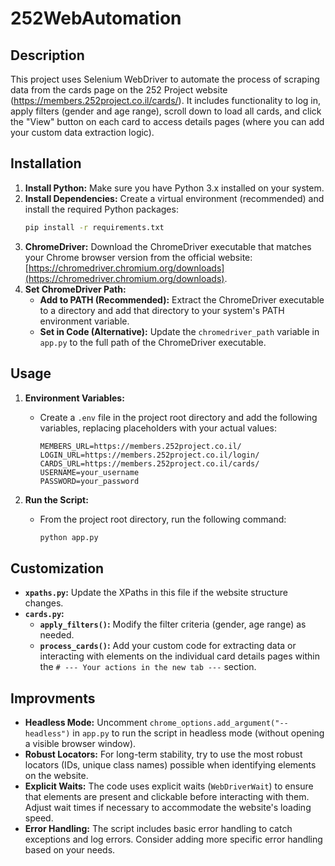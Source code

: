 # 252WebAutomation

## Description

This project uses Selenium WebDriver to automate the process of scraping data from the cards page on the 252 Project website (https://members.252project.co.il/cards/). It includes functionality to log in, apply filters (gender and age range), scroll down to load all cards, and click the "View" button on each card to access details pages (where you can add your custom data extraction logic).

## Installation

1. **Install Python:** Make sure you have Python 3.x installed on your system.
2. **Install Dependencies:**  Create a virtual environment (recommended) and install the required Python packages:
   ```bash
   pip install -r requirements.txt
   ```
3. **ChromeDriver:** Download the ChromeDriver executable that matches your Chrome browser version from the official website: [https://chromedriver.chromium.org/downloads](https://chromedriver.chromium.org/downloads).
4. **Set ChromeDriver Path:**
    - **Add to PATH (Recommended):** Extract the ChromeDriver executable to a directory and add that directory to your system's PATH environment variable. 
    - **Set in Code (Alternative):** Update the `chromedriver_path` variable in `app.py` to the full path of the ChromeDriver executable.

## Usage

1. **Environment Variables:**
   - Create a `.env` file in the project root directory and add the following variables, replacing placeholders with your actual values:

     ```
     MEMBERS_URL=https://members.252project.co.il/
     LOGIN_URL=https://members.252project.co.il/login/
     CARDS_URL=https://members.252project.co.il/cards/
     USERNAME=your_username
     PASSWORD=your_password
     ```

2. **Run the Script:**
   - From the project root directory, run the following command:

     ```bash
     python app.py
     ```

## Customization

- **`xpaths.py`:** Update the XPaths in this file if the website structure changes.
- **`cards.py`:**
    - **`apply_filters()`:** Modify the filter criteria (gender, age range) as needed.
    - **`process_cards()`:** Add your custom code for extracting data or interacting with elements on the individual card details pages within the `# --- Your actions in the new tab ---` section.

## Improvments

- **Headless Mode:**  Uncomment `chrome_options.add_argument("--headless")` in `app.py` to run the script in headless mode (without opening a visible browser window).
- **Robust Locators:** For long-term stability, try to use the most robust locators (IDs, unique class names) possible when identifying elements on the website.
- **Explicit Waits:** The code uses explicit waits (`WebDriverWait`) to ensure that elements are present and clickable before interacting with them. Adjust wait times if necessary to accommodate the website's loading speed.
- **Error Handling:** The script includes basic error handling to catch exceptions and log errors. Consider adding more specific error handling based on your needs.